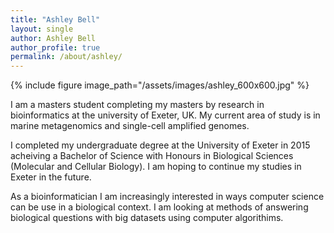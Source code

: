 ```yaml
---
title: "Ashley Bell"
layout: single
author: Ashley Bell
author_profile: true
permalink: /about/ashley/
---
```

{% include figure image_path="/assets/images/ashley_600x600.jpg" %}

I am a masters student completing my masters by research in bioinformatics at the university of Exeter, UK. My current area of study is in marine metagenomics and single-cell amplified genomes. 

I completed my undergraduate degree at the University of Exeter in 2015 acheiving a Bachelor of Science with Honours in Biological Sciences (Molecular and Cellular Biology). I am hoping to continue my studies in Exeter in the future. 

As a bioinformatician I am increasingly interested in ways computer science can be use in a biological context. I am looking at methods of answering biological questions with big datasets using computer algorithims. 
